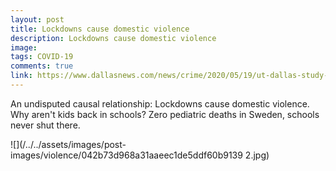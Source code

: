 ```yaml
---
layout: post
title: Lockdowns cause domestic violence
description: Lockdowns cause domestic violence
image: 
tags: COVID-19
comments: true
link: https://www.dallasnews.com/news/crime/2020/05/19/ut-dallas-study-finds-family-violence-increased-125-during-shelter-at-home-orders/
---
```


An undisputed causal relationship: Lockdowns cause domestic violence.
Why aren't kids back in schools? Zero pediatric deaths in Sweden,
schools never shut there.

![](/../../assets/images/post-images/violence/042b73d968a31aaeec1de5ddf60b9139 2.jpg)
